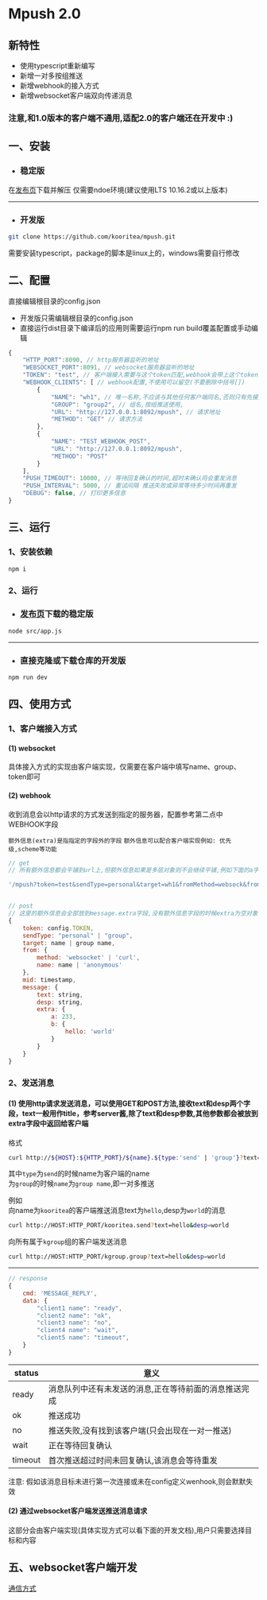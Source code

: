 # Mpush 2.0
## 新特性
- 使用typescript重新编写
- 新增一对多按组推送
- 新增webhook的接入方式
- 新增websocket客户端双向传递消息

### 注意,和1.0版本的客户端不通用,适配2.0的客户端还在开发中 :)

## 一、安装
- ### 稳定版  

在[发布页](https://github.com/kooritea/mpush/releases)下载并解压
仅需要ndoe环境(建议使用LTS 10.16.2或以上版本)

---

- ### 开发版

```bash
git clone https://github.com/kooritea/mpush.git
```
需要安装typescript，package的脚本是linux上的，windows需要自行修改

## 二、配置

直接编辑根目录的config.json
* 开发版只需编辑根目录的config.json
* 直接运行dist目录下编译后的应用则需要运行npm run build覆盖配置或手动编辑  

```javascript
{
    "HTTP_PORT":8090, // http服务器监听的地址
    "WEBSOCKET_PORT":8091, // websocket服务器监听的地址
    "TOKEN": "test", // 客户端接入需要与这个token匹配,webhook会带上这个token用于接收方校验
    "WEBHOOK_CLIENTS": [ // webhook配置,不使用可以留空(不要删除中括号[])
        {
            "NAME": "wh1", // 唯一名称,不应该与其他任何客户端同名,否则只有先接入的客户端能接收到消息
            "GROUP": "group2", // 组名,按组推送使用,
            "URL": "http://127.0.0.1:8092/mpush", // 请求地址
            "METHOD": "GET" // 请求方法
        },
        {
            "NAME": "TEST_WEBHOOK_POST",
            "URL": "http://127.0.0.1:8092/mpush",
            "METHOD": "POST"
        }
    ],
    "PUSH_TIMEOUT": 10000, // 等待回复确认的时间,超时未确认将会重发消息
    "PUSH_INTERVAL": 5000, // 重试间隔 推送失败或异常等待多少时间再重发
    "DEBUG": false, // 打印更多信息
}
```

## 三、运行

### 1、安装依赖

```bash
npm i
```
### 2、运行

- ### [发布页](https://github.com/kooritea/mpush/releases)下载的稳定版
```bash
node src/app.js
```

---

- ### 直接克隆或下载仓库的开发版
```bash
npm run dev
```

## 四、使用方式

### 1、客户端接入方式

#### (1) websocket

具体接入方式的实现由客户端实现，仅需要在客户端中填写name、group、token即可
#### (2) webhook

收到消息会以http请求的方式发送到指定的服务器，配置参考第二点中WEBHOOK字段

`额外信息(extra)是指指定的字段外的字段`
`额外信息可以配合客户端实现例如: 优先级,scheme等功能`

```javascript
// get
// 所有额外信息都会平铺到url上,但额外信息如果是多层对象则不会继续平铺,例如下面的a字段和b字段,b是一个编码的JSON字符串{hello:'world'}

'/mpush?token=test&sendType=personal&target=wh1&fromMethod=websock&fromName=anonymous&mid=111111111111&text=text10&desp=desp10&a=233&b=%7B%22hello%22:%22world%22%7D'


// post
// 这里的额外信息会全部放到message.extra字段,没有额外信息字段的时候extra为空对象
{
    token: config.TOKEN,
    sendType: "personal" | "group",
    target: name | group name,
    from: {
        method: 'websocket' | 'curl',
        name: name | 'anonymous'
    },
    mid: timestamp,
    message: {
        text: string,
        desp: string,
        extra: {
            a: 233,
            b: {
                hello: 'world'
            }
        }
    }
}
```

### 2、发送消息

#### (1) 使用http请求发送消息，可以使用GET和POST方法,接收text和desp两个字段，text一般用作title，参考server酱,除了text和desp参数,其他参数都会被放到extra字段中返回给客户端

格式

```bash
curl http://${HOST}:${HTTP_PORT}/${name}.${type:'send' | 'group'}?text=${text}&desp=${desp}&a=233&b=%7B%22hello%22:%22world%22%7D
```

其中`type`为`send`的时候name为客户端的name  
为`group`的时候`name`为`group name`,即一对多推送

例如  
向name为`kooritea`的客户端推送消息text为`hello`,desp为`world`的消息

```bash
curl http://HOST:HTTP_PORT/kooritea.send?text=hello&desp=world
```

向所有属于`kgroup`组的客户端发送消息

```bash
curl http://HOST:HTTP_PORT/kgroup.group?text=hello&desp=world
```
---

```javascript
// response
{
    cmd: 'MESSAGE_REPLY',
    data: {
        "client1 name": "ready",
        "client2 name": "ok",
        "client3 name": "no",
        "client4 name": "wait",
        "client5 name": "timeout",
    }
}
```
|status | 意义|
|------|---|
|ready | 消息队列中还有未发送的消息,正在等待前面的消息推送完成|
|ok | 推送成功|
|no | 推送失败,没有找到该客户端(只会出现在一对一推送)|
|wait | 正在等待回复确认|
|timeout | 首次推送超过时间未回复确认,该消息会等待重发|

注意: 假如该消息目标未进行第一次连接或未在config定义wenhook,则会默默失效

#### (2) 通过websocket客户端发送推送消息请求

这部分会由客户端实现(具体实现方式可以看下面的开发文档),用户只需要选择目标和内容

## 五、websocket客户端开发

[通信方式](./WSCLIENT_DEV.md)
